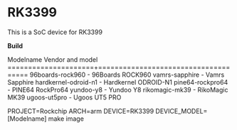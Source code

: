 # RK3399

This is a SoC device for RK3399

**Build**

Modelname              Vendor and model
=====================+=====================================
96boards-rock960     - 96Boards ROCK960
vamrs-sapphire       - Vamrs Sapphire
hardkernel-odroid-n1 - Hardkernel ODROID-N1
pine64-rockpro64     - PINE64 RockPro64
yundoo-y8            - Yundoo Y8
rikomagic-mk39       - RikoMagic MK39
ugoos-ut5pro         - Ugoos UT5 PRO

PROJECT=Rockchip ARCH=arm DEVICE=RK3399 DEVICE_MODEL=[Modelname] make image
